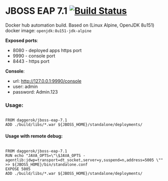 # JBOSS EAP 7.1 [![Build Status](https://travis-ci.org/daggerok/jboss-eap-7.1.svg?branch=master)](https://travis-ci.org/daggerok/jboss-eap-7.1)
Docker hub automation build. Based on (Linux Alpine, OpenJDK 8u151) docker image: `openjdk:8u151-jdk-alpine`

**Exposed ports**:

- 8080 - deployed apps https port
- 9990 - console port
- 8443 - https port

**Console**:

- url: http://127.0.0.1:9990/console
- user: admin
- password: Admin.123

### Usage:

```

FROM daggerok/jboss-eap-7.1
ADD ./build/libs/*.war ${JBOSS_HOME}/standalone/deployments/

```


#### Usage with remote debug:

```

FROM daggerok/jboss-eap-7.1
RUN echo "JAVA_OPTS=\"\$JAVA_OPTS -agentlib:jdwp=transport=dt_socket,server=y,suspend=n,address=5005 \"" >> ${JBOSS_HOME}/bin/standalone.conf
EXPOSE 5005
ADD ./build/libs/*.war ${JBOSS_HOME}/standalone/deployments/

```

